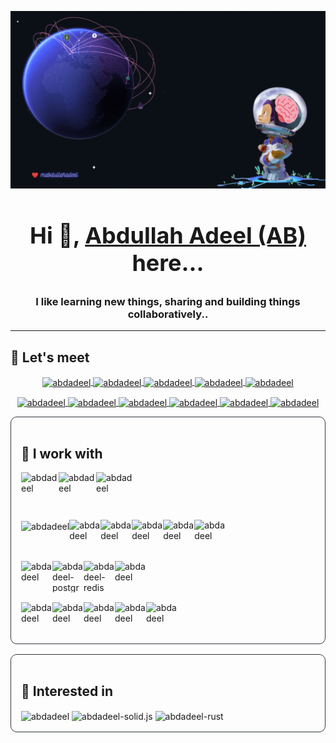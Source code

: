 <p align="center">
  <img src="./assets/images/gh-cover-high-res-mabdullahadeel.gif" />
</p>

<h2 align="center" style="font-size: 36px">Hi 👋,  <a href="https://abdadeel.com" target="blank">Abdullah Adeel (AB)</a> here...</h2> 
<h3 align="center">I like learning new things, sharing and building things collaboratively..</h3>
<hr>

<!-- Social Media Handles -->

<h2 align="left">🤝 Let's meet</h2>

<!-- Main Links -->
<p align="center">
  <a href="https://github.com/mabdullahadeel" target="_blank">
    <img align="center" src="https://img.icons8.com/nolan/96/github.png" alt="abdadeel" height="60" width="60" />
  </a>
  <a href="https://twitter.com/abdadeel_" target="_blank">
    <img align="center" src="https://img.icons8.com/color/96/000000/twitter-circled--v1.png" alt="abdadeel" height="60" width="60" />
  </a>
  <a href="https://linkedin.com/in/mabdullahsial" target="_blank">
    <img align="center" src="https://img.icons8.com/color/48/000000/linkedin-circled--v1.png" alt="abdadeel" height="60" width="60" />
  </a>
  <a href="mailto:contact.abdadeel.com" target="_blank">
    <img align="center" src="https://img.icons8.com/fluency/96/000000/circled-envelope.png" alt="abdadeel" height="60" width="60" />
  </a>
  <a href="https://abdadeel.com" target="_blank">
    <img align="center" src="https://img.icons8.com/fluency/96/9B59B6/internet.png" alt="abdadeel" height="60" width="60" />
  </a>
</p>
<!-- Smaller Links -->
<p align="center">
    <a href="https://abdadeel.medium.com" target="_blank">
      <img align="center" src="https://img.icons8.com/ios-filled/500/000000/medium-logo.png" alt="abdadeel" height="40" width="40" />
    </a>
   <a href="https://hashnode.abdadeel.com" target="_blank">
    <img align="center" src="https://img.icons8.com/color/96/000000/hashnode.png" alt="abdadeel" height="40" width="40" />
  </a>
  <a href="https://dev.to/abdadeel" target="_blank">
    <picture>
      <source media="(prefers-color-scheme: dark)" srcset="https://img.icons8.com/windows/96/ECF0F1/dev.png">
      <source media="(prefers-color-scheme: light)" srcset="https://img.icons8.com/windows/96/00000/dev.png">
      <img align="center" height="40" width="40" alt="abdadeel" src="https://img.icons8.com/windows/96/ECF0F1/dev.png">
    </picture>
  </a>
  <a href="https://twitch.tv/abdadeel" target="_blank">
    <img align="center" src="https://img.icons8.com/external-justicon-flat-justicon/96/000000/external-twitch-social-media-justicon-flat-justicon.png" alt="abdadeel" height="30" width="30" />
  </a>
  <a href="https://stackoverflow.com/users/13822685/abdadeel" target="_blank">
    <img align="center" src="https://img.icons8.com/color/96/000000/stackoverflow.png" alt="abdadeel" height="40" width="40" />
  </a>
  <a href="https://www.youtube.com/channel/UCPlrsCIGFBFduFgf_jm6zuQ" target="_blank">
    <img align="center" src="https://img.icons8.com/fluency/144/000000/youtube-play.png" alt="abdadeel" height="40" width="40" />
  </a>
</p>
  
<!-- Tech -->
<div align="left" style="border:1px solid #30363d; border-radius:10px; padding:1rem">
  <h2 align="left">🤖 I work with</h2>
  <!-- Languages -->
  <div align="left" style="display:flex; cursor:pointer">
      <img align="center" src="https://img.icons8.com/color/96/000000/python--v1.png" alt="abdadeel" height="60" width="60" />
      <img align="center" src="https://img.icons8.com/color/96/000000/javascript--v1.png" alt="abdadeel" height="60" width="60" />
      <img align="center" src="https://img.icons8.com/color/96/000000/typescript--v1.png" alt="abdadeel" height="60" width="60" />
  </div>
  <!-- Frameworks -->
  <div align="left" style="display:flex; cursor:pointer; margin-top:1rem">
    <picture>
      <source media="(prefers-color-scheme: dark)" srcset="https://i.imgur.com/DgTyoW5.png">
      <source media="(prefers-color-scheme: light)" srcset="https://img.icons8.com/color/96/000000/nextjs">
      <img align="center" src="https://i.imgur.com/DgTyoW5.png" alt="abdadeel" height="50" width="50" />
    </picture>
    <img align="center" src="https://img.icons8.com/plasticine/100/000000/react.png" alt="abdadeel" height="50" width="50" />
    <img align="center" src="https://img.icons8.com/color/480/000000/vue-js.png" alt="abdadeel" height="50" width="50" />
    <img align="center" src="https://img.icons8.com/color/480/000000/django.png" alt="abdadeel" height="50" width="50" />
    <img align="center" src="https://i.imgur.com/AzoqwQf.png" alt="abdadeel" height="50" width="50" />
    <img align="center" src="https://img.icons8.com/color/480/000000/react-native.png" alt="abdadeel" height="50" width="50" />
  </div>
  <div align="left" style="display:flex; cursor:pointer; margin-top:1rem; align-items:center;">
    <img align="center" src="https://img.icons8.com/color/480/000000/mysql-logo.png" alt="abdadeel" height="50" width="50" />
    <img src="https://img.icons8.com/color/480/000000/postgreesql.png" alt="abdadeel-postgres" height="50" width="50"/>
    <img src="https://img.icons8.com/color/480/null/redis.png" alt="abdadeel-redis" height="50" width="50"/>
    <img align="center" src="https://img.icons8.com/color/480/000000/mongodb.png" alt="abdadeel" height="50" width="50" />
  </div>
  <div align="left" style="display:flex; cursor:pointer; margin-top:1rem;">
    <img align="center" src="https://img.icons8.com/color/480/000000/docker.png" alt="abdadeel" height="50" width="50" />
    <img align="center" src="https://img.icons8.com/color/480/000000/visual-studio-code-2019.png" alt="abdadeel" height="50" width="50" />
    <img align="center" src="https://img.icons8.com/color/480/000000/git.png" alt="abdadeel" height="50" width="50" />
    <img align="center" src="https://img.icons8.com/color/480/000000/amazon-web-services.png" alt="abdadeel" height="50" width="50" />
    <img align="center" src="https://img.icons8.com/color/480/000000/heroku.png" alt="abdadeel" height="50" width="50" />
  </div>
</div>

<div align="left" style="border:1px solid #30363d; border-radius:10px; padding:1rem; margin-top: 1rem">
  <h2 align="left">💟 Interested in</h2>
  <img align="center" src="https://i.imgur.com/EoUpe6g.png?1" alt="abdadeel" height="50" width="50" />
  <img align="center" src="https://www.solidjs.com/assets/logo-123b04bc.svg" alt="abdadeel-solid.js" height="50" width="50" />
  <picture>
      <source media="(prefers-color-scheme: dark)" srcset="https://www.nicepng.com/png/full/34-348422_community-spotlight-rust-programming-language.png">
      <source media="(prefers-color-scheme: light)" srcset="https://www.rust-lang.org/static/images/rust-logo-blk.svg">
      <img align="center" src="https://www.rust-lang.org/static/images/rust-logo-blk.svg" alt="abdadeel-rust" height="50" width="50" />
    </picture>
</div>
